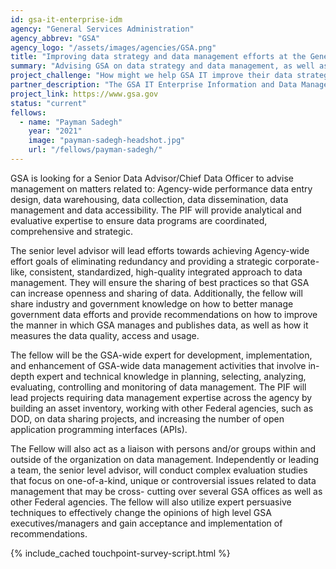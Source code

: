 ```yaml
---
id: gsa-it-enterprise-idm
agency: "General Services Administration"
agency_abbrev: "GSA"
agency_logo: "/assets/images/agencies/GSA.png"
title: "Improving data strategy and data management efforts at the General Services Administration"
summary: "Advising GSA on data strategy and data management, as well as providing analytical and evaluative expertise to ensure data programs are coordinated, comprehensive and strategic."
project_challenge: "How might we help GSA IT improve their data strategy and data management efforts?"
partner_description: "The GSA IT Enterprise Information and Data Management Division (IDM) advises management on agency-wide performance, data entry design, data warehouse and accessibility, while leading agency-wide data management efforts toward achieving agency goals. They are instrumental in eliminating redundancy and providing a corporate-like, consistent, standardized, high-quality and integrated approach to data management."
project_link: https://www.gsa.gov
status: "current"
fellows:
  - name: "Payman Sadegh"
    year: "2021"
    image: "payman-sadegh-headshot.jpg"
    url: "/fellows/payman-sadegh/"
---
```

GSA is looking for a Senior Data Advisor/Chief Data Officer to advise management on matters related to: Agency-wide performance data entry design, data warehousing, data collection, data dissemination, data management and data accessibility. The PIF will provide analytical and evaluative expertise to ensure data programs are coordinated, comprehensive and strategic.

The senior level advisor will lead efforts towards achieving Agency-wide effort goals of eliminating redundancy and providing a strategic corporate-like, consistent, standardized, high-quality integrated approach to data management. They will ensure the sharing of best practices so that GSA can increase openness and sharing of data. Additionally, the fellow will share industry and government knowledge on how to better manage government data efforts and provide recommendations on how to improve the manner in which GSA manages and publishes data, as well as how it measures the data quality, access and usage.

The fellow will be the GSA-wide expert for development, implementation, and enhancement of GSA-wide data management activities that involve in-depth expert and technical knowledge in planning, selecting, analyzing, evaluating, controlling and monitoring of data management. The PIF will lead projects requiring data management expertise across the agency by building an asset inventory, working with other Federal agencies, such as DOD, on data sharing projects, and increasing the number of open application programming interfaces (APIs).

The Fellow will also act as a liaison with persons and/or groups within and outside of the organization on data management. Independently or leading a team, the senior level advisor, will conduct complex evaluation studies that focus on one-of-a-kind, unique or controversial issues related to data management that may be cross- cutting over several GSA offices as well as other Federal agencies. The fellow will also utilize expert persuasive techniques to effectively change the opinions of high level GSA executives/managers and gain acceptance and implementation of recommendations.

<section class="usa-section">
  <div class="grid-container">
    {% include_cached touchpoint-survey-script.html %}
  </div>
</section>